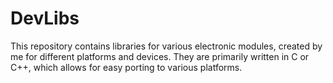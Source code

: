 # DevLibs
This repository contains libraries for various electronic modules, created by me for different platforms and devices. They are primarily written in C or C++, which allows for easy porting to various platforms.


